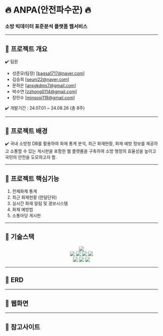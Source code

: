 # 🔥 ANPA(안전파수꾼) 🔥
### 소방 빅데이터 표준분석 플랫폼 웹서비스  
---  
## 🚒 프로젝트 개요  

✔️ 팀원  
* 성준모(팀장) [bagsa1717@naver.com]  
* 김승희 [seuni22@naver.com]  
* 문하은 [ansgkdms7@gmail.com]
* 박수연 [zzhong0114@gmail.com]  
* 장민수 [minsooj119@gmail.com]
  
✔️ 개발기간 : 24.07.01 ~ 24.08.26 (총 8주)  

---  
## 🚒 프로젝트 배경
✔️ 국내 소방청 DB를 활용하여 화재 통계 분석, 최근 화재현황, 화재 예방 정보를 제공하고 소통할 수 있는 게시판을 포함한 웹 플랫폼을 구축하여 소방 행정의 효율성을 높이고 국민의 안전을 도모하고자 함.  

---  
## 🚒 프로젝트 핵심기능  
1. 전체화제 통계
2. 최근 화재현황 (한달단위)
3. 실시간 화재 알림 및 경보시스템
4. 화재 예방법
5. 소통마당 게시판

---  
## 🚒 기술스택  
<div align="center">
  <img src="https://img.shields.io/badge/java-007396?style=for-the-badge&logo=java&logoColor=white">
<br>
  <img src="https://img.shields.io/badge/html-E34F26?style=for-the-badge&logo=html5&logoColor=white">
  <img src="https://img.shields.io/badge/css-1572B6?style=for-the-badge&logo=css3&logoColor=white">
  <img src="https://img.shields.io/badge/javascript-F7DF1E?style=for-the-badge&logo=javascript&logoColor=black">
  <img src="https://img.shields.io/badge/jquery-0769AD?style=for-the-badge&logo=jquery&logoColor=white">
<br>
  <img src="https://img.shields.io/badge/spring-6DB33F?style=for-the-badge&logo=spring&logoColor=white"> 
  <img src="https://img.shields.io/badge/oracle-F80000?style=for-the-badge&logo=oracle&logoColor=white"> 
  <img src="https://img.shields.io/badge/github-181717?style=for-the-badge&logo=github&logoColor=white">
</div>

---  
## 🚒 ERD  

---  
## 🚒  웹화면    

---  
## 🚒  참고사이트  
